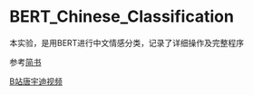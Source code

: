 # BERT_Chinese_Classification
本实验，是用BERT进行中文情感分类，记录了详细操作及完整程序

参考[简书](https://www.jianshu.com/p/aa2eff7ec5c1)

[B站唐宇迪视频](https://www.bilibili.com/video/BV1AW4y167dr/?spm_id_from=333.337.search-card.all.click)



